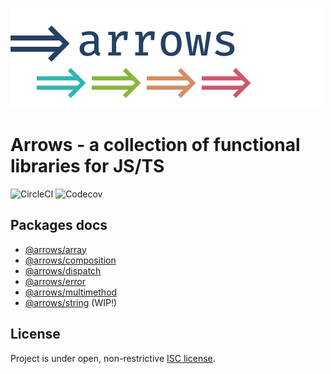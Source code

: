 ![arrows](assets/arrows.svg)

# Arrows - a collection of functional libraries for JS/TS

![CircleCI](https://img.shields.io/circleci/build/github/caderek/arrows)
![Codecov](https://img.shields.io/codecov/c/github/caderek/arrows?token=c6adb715d638431786fefe69ca08ab00)

## Packages docs

- [@arrows/array](packages/array/README.md)
- [@arrows/composition](packages/composition/README.md)
- [@arrows/dispatch](packages/dispatch/README.md)
- [@arrows/error](packages/error/README.md)
- [@arrows/multimethod](packages/multimethod/README.md)
- [@arrows/string](packages/string/README.md) (WIP!)

## License

Project is under open, non-restrictive [ISC license](LICENSE).
